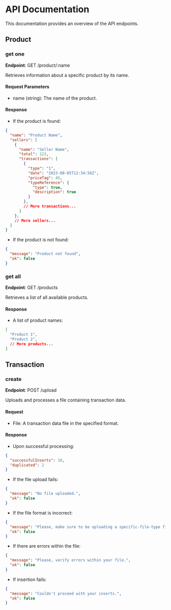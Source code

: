# API Documentation

This documentation provides an overview of the API endpoints.

## Product

### get one

**Endpoint**: GET /product/:name

Retrieves information about a specific product by its name.

#### Request Parameters

- name (string): The name of the product.

#### Response

- If the product is found:

```json
{
  "name": "Product Name",
  "sellers": [
    {
      "name": "Seller Name",
      "total": 123,
      "transactions": [
        {
          "type": "1",
          "date": "2023-08-05T12:34:56Z",
          "priceTag": 45,
          "typeReference": {
            "type": true,
            "description": true
          }
        },
        // More transactions...
      ]
    },
    // More sellers...
  ]
}
```

- If the product is not found:

```json
{
  "message": "Product not found",
  "ok": false
}
```

### get all

**Endpoint**: GET /products

Retrieves a list of all available products.

#### Response

- A list of product names:

```json
[
  "Product 1",
  "Product 2",
  // More products...
]
```

## Transaction

### create

**Endpoint**: POST /upload

Uploads and processes a file containing transaction data.

#### Request

- File: A transaction data file in the specified format.

#### Response

- Upon successful processing:

```json
{
  "successfulInserts": 10,
  "duplicated": 2
}
```

- If the file upload fails:

```json
{
  "message": "No file uploaded.",
  "ok": false
}
```

- If the file format is incorrect:

```json
{
  "message": "Please, make sure to be uploading a specific-file-type file type.",
  "ok": false
}
```

- If there are errors within the file:

```json
{
  "message": "Please, verify errors within your file.",
  "ok": false
}
```

- If insertion fails:

```json
{
  "message": "Couldn't proceed with your inserts.",
  "ok": false
}
```
